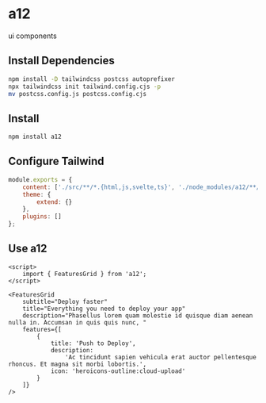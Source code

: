 # a12

ui components

## Install Dependencies

```bash
npm install -D tailwindcss postcss autoprefixer
npx tailwindcss init tailwind.config.cjs -p
mv postcss.config.js postcss.config.cjs
```

## Install

```bash
npm install a12
```

## Configure Tailwind

```js
module.exports = {
	content: ['./src/**/*.{html,js,svelte,ts}', './node_modules/a12/**/*.{html,js,svelte,ts}'],
	theme: {
		extend: {}
	},
	plugins: []
};
```

## Use a12

```
<script>
	import { FeaturesGrid } from 'a12';
</script>

<FeaturesGrid
	subtitle="Deploy faster"
	title="Everything you need to deploy your app"
	description="Phasellus lorem quam molestie id quisque diam aenean nulla in. Accumsan in quis quis nunc, "
	features={[
		{
			title: 'Push to Deploy',
			description:
				'Ac tincidunt sapien vehicula erat auctor pellentesque rhoncus. Et magna sit morbi lobortis.',
			icon: 'heroicons-outline:cloud-upload'
		}
	]}
/>
```
